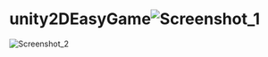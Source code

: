 # unity2DEasyGame![Screenshot_1](https://user-images.githubusercontent.com/106480910/232048810-ae7fa410-f78f-46ad-af57-8553d74b40f0.png)
![Screenshot_2](https://user-images.githubusercontent.com/106480910/232048827-5cac975b-2a86-4dae-b0e4-d7226c5a506c.png)

